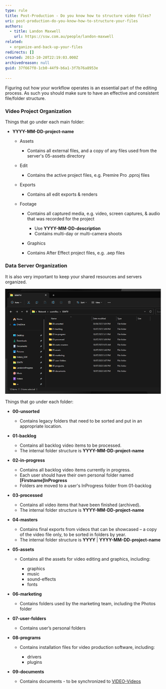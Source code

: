 ```yaml
---
type: rule
title: Post-Production - Do you know how to structure video files?
uri: post-production-do-you-know-how-to-structure-your-files
authors:
  - title: Landon Maxwell
    url: https://ssw.com.au/people/landon-maxwell
related:
  - organize-and-back-up-your-files
redirects: []
created: 2013-10-20T22:19:03.000Z
archivedreason: null
guid: 37f667f0-1cb0-44f9-b6a1-3f7b76a8953e

---
```


Figuring out how your workflow operates is an essential part of the editing process. As such you should make sure to have an effective and consistent file/folder structure.

<!--endintro-->

### Video Project Organization

Things that go under each main folder:

* **YYYY-MM-DD-project-name**

  * Assets

    * Contains all external files, and a copy of any files used from the server's 05-assets directory
  * Edit

    * Contains the active project files, e.g. Premire Pro .pproj files
  * Exports

    * Contains all edit exports & renders
  * Footage

    * Contains all captured media, e.g. video, screen captures, & audio that was recorded for the project

      * Use **YYYY-MM-DD-description**
      * Contains multi-day or multi-camera shoots
    * Graphics
    * Contains After Effect project files, e.g. .aep files

### Data Server Organization

It is also very important to keep your shared resources and servers organized.

![Figure: An efficient way for a team to structure their server and common files/folders](folders-structure.png)

Things that go under each folder:

* **00-unsorted**

  * Contains legacy folders that need to be sorted and put in an appropriate location.
* **01-backlog**

  * Contains all backlog video items to be processed.
  * The internal folder structure is **YYYY-MM-DD-project-name**
* **02-in-progress**

  * Contains all backlog video items currently in progress.
  * Each user should have their own personal folder named **\[Firstname]InProgress**
  * Folders are moved to a user's InProgress folder from 01-backlog
* **03-processed**

  * Contains all video items that have been finished (archived).
  * The internal folder structure is **YYYY-MM-DD-project-name**
* **04-masters**

  * Contains final exports from videos that can be showcased – a copy of the video file only, to be sorted in folders by year.
  * The internal folder structure is **YYYY** | **YYYY-MM-DD-project-name**
* **05-assets**

  * Contains all the assets for video editing and graphics, including:

    * graphics
    * music
    * sound-effects
    * fonts
* **06-marketing**

  * Contains folders used by the marketing team, including the Photos folder
* **07-user-folders**

  * Contains user’s personal folders
* **08-programs**

  * Contains installation files for video production software, including:

    * drivers
    * plugins
* **09-documents**

  * Contains documents - to be synchronized to [VIDEO-Videos](https://sswcom.sharepoint.com/:f:/r/designers/SharedDocuments/VIDEO-Videos?csf=1&web=1&e=ArpckI)
